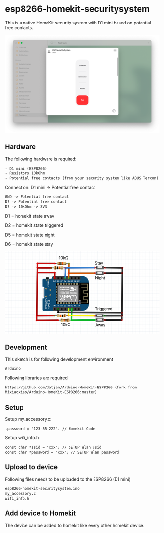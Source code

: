 # esp8266-homekit-securitysystem
This is a native HomeKit security system with D1 mini based on potential free contacts.

![alt text](https://github.com/datjan/esp8266-homekit-securitysystem/blob/main/homekit%20example.png?raw=true)


## Hardware
The following hardware is required:
```
- D1 mini (ESP8266)
- Resistors 10kOhm
- Potential free contacts (from your security system like ABUS Terxon)
```

Connection:
D1 mini -> Potential free contact
```
GND -> Potential free contact
D? -> Potential free contact
D? -> 10kOhm -> 3V3
```

D1 = homekit state away

D2 = homekit state triggered

D5 = homekit state night

D6 = homekit state stay


![alt text](https://github.com/datjan/esp8266-homekit-securitysystem/blob/main/connection%20schema.png?raw=true)

## Development
This sketch is for following development environment
```
Arduino
```

Following libraries are required
```
https://github.com/datjan/Arduino-HomeKit-ESP8266 (fork from Mixiaoxiao/Arduino-HomeKit-ESP8266:master)
```

## Setup
Setup my_accessory.c:
```
.password = "123-55-222". // Homekit Code
```

Setup wifi_info.h
```
const char *ssid = "xxx"; // SETUP Wlan ssid
const char *password = "xxx"; // SETUP Wlan password
```

## Upload to device
Following files needs to be uploaded to the ESP8266 (D1 mini)
```
esp8266-homekit-securitysystem.ino
my_accessory.c
wifi_info.h
```

## Add device to Homekit
The device can be added to homekit like every other homekit device.

